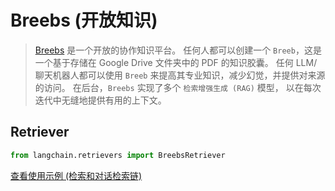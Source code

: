 # Breebs (开放知识)

>[Breebs](https://www.breebs.com/) 是一个开放的协作知识平台。
>任何人都可以创建一个 `Breeb`，这是一个基于存储在 Google Drive 文件夹中的 PDF 的知识胶囊。
>任何 LLM/聊天机器人都可以使用 `Breeb` 来提高其专业知识，减少幻觉，并提供对来源的访问。
>在后台，`Breebs` 实现了多个 `检索增强生成 (RAG)` 模型，
>以在每次迭代中无缝地提供有用的上下文。

## Retriever

```python
from langchain.retrievers import BreebsRetriever
```

[查看使用示例 (检索和对话检索链)](/docs/integrations/retrievers/breebs)